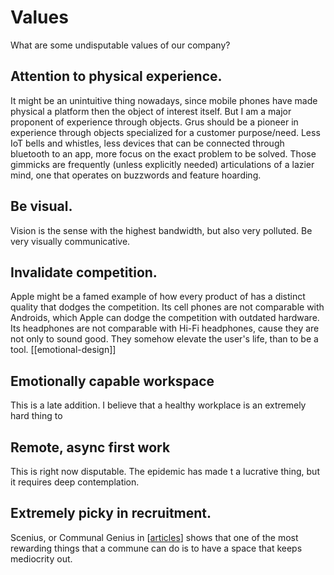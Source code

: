 # Values

What are some undisputable values of our company? 

## Attention to physical experience. 

It might be an unintuitive thing nowadays, since mobile phones have made physical a platform then the object of interest itself. But I am a major proponent of experience through objects. Grus should be a pioneer in experience through objects specialized for a customer purpose/need. Less IoT bells and whistles, less devices that can be connected through bluetooth to an app, more focus on the exact problem to be solved. Those gimmicks are frequently (unless explicitly needed) articulations of a lazier mind, one that operates on buzzwords and feature hoarding. 

## Be visual.

Vision is the sense with the highest bandwidth, but also very polluted. Be very visually communicative. 

## Invalidate competition.

Apple might be a famed example of how every product of has a distinct quality that dodges the competition. Its cell phones are not comparable with Androids, which Apple can dodge the competition with outdated hardware. Its headphones are not comparable with Hi-Fi headphones, cause they are not only to sound good. They somehow elevate the user's life, than to be a tool. 
[[emotional-design]]


## Emotionally capable workspace

This is a late addition. I believe that a healthy workplace is an extremely hard thing to 

## Remote, async first work

This is right now disputable. The epidemic has made t a lucrative thing, but it requires deep contemplation.

## Extremely picky in recruitment.

Scenius, or Communal Genius in [[articles]] shows that one of the most rewarding things that a commune can do is to have a space that keeps mediocrity out. 



[//begin]: # "Autogenerated link references for markdown compatibility"
[articles]: articles.md "Thoughts on Articles"
[//end]: # "Autogenerated link references"